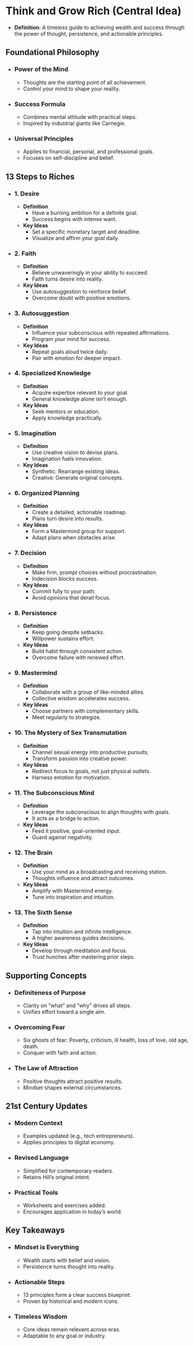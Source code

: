 # Think and Grow Rich (Central Idea)

- **Definition**: A timeless guide to achieving wealth and success through the power of thought, persistence, and actionable principles.

## Foundational Philosophy

- ### Power of the Mind

  - Thoughts are the starting point of all achievement.
  - Control your mind to shape your reality.
- ### Success Formula

  - Combines mental attitude with practical steps.
  - Inspired by industrial giants like Carnegie.
- ### Universal Principles

  - Applies to financial, personal, and professional goals.
  - Focuses on self-discipline and belief.

## 13 Steps to Riches

- ### 1. Desire

  - **Definition**
    - Have a burning ambition for a definite goal.
    - Success begins with intense want.
  - **Key Ideas**
    - Set a specific monetary target and deadline.
    - Visualize and affirm your goal daily.
- ### 2. Faith

  - **Definition**
    - Believe unwaveringly in your ability to succeed.
    - Faith turns desire into reality.
  - **Key Ideas**
    - Use autosuggestion to reinforce belief.
    - Overcome doubt with positive emotions.
- ### 3. Autosuggestion

  - **Definition**
    - Influence your subconscious with repeated affirmations.
    - Program your mind for success.
  - **Key Ideas**
    - Repeat goals aloud twice daily.
    - Pair with emotion for deeper impact.
- ### 4. Specialized Knowledge

  - **Definition**
    - Acquire expertise relevant to your goal.
    - General knowledge alone isn’t enough.
  - **Key Ideas**
    - Seek mentors or education.
    - Apply knowledge practically.
- ### 5. Imagination

  - **Definition**
    - Use creative vision to devise plans.
    - Imagination fuels innovation.
  - **Key Ideas**
    - Synthetic: Rearrange existing ideas.
    - Creative: Generate original concepts.
- ### 6. Organized Planning

  - **Definition**
    - Create a detailed, actionable roadmap.
    - Plans turn desire into results.
  - **Key Ideas**
    - Form a Mastermind group for support.
    - Adapt plans when obstacles arise.
- ### 7. Decision

  - **Definition**
    - Make firm, prompt choices without procrastination.
    - Indecision blocks success.
  - **Key Ideas**
    - Commit fully to your path.
    - Avoid opinions that derail focus.
- ### 8. Persistence

  - **Definition**
    - Keep going despite setbacks.
    - Willpower sustains effort.
  - **Key Ideas**
    - Build habit through consistent action.
    - Overcome failure with renewed effort.
- ### 9. Mastermind

  - **Definition**
    - Collaborate with a group of like-minded allies.
    - Collective wisdom accelerates success.
  - **Key Ideas**
    - Choose partners with complementary skills.
    - Meet regularly to strategize.
- ### 10. The Mystery of Sex Transmutation

  - **Definition**
    - Channel sexual energy into productive pursuits.
    - Transform passion into creative power.
  - **Key Ideas**
    - Redirect focus to goals, not just physical outlets.
    - Harness emotion for motivation.
- ### 11. The Subconscious Mind

  - **Definition**
    - Leverage the subconscious to align thoughts with goals.
    - It acts as a bridge to action.
  - **Key Ideas**
    - Feed it positive, goal-oriented input.
    - Guard against negativity.
- ### 12. The Brain

  - **Definition**
    - Use your mind as a broadcasting and receiving station.
    - Thoughts influence and attract outcomes.
  - **Key Ideas**
    - Amplify with Mastermind energy.
    - Tune into inspiration and intuition.
- ### 13. The Sixth Sense

  - **Definition**
    - Tap into intuition and infinite intelligence.
    - A higher awareness guides decisions.
  - **Key Ideas**
    - Develop through meditation and focus.
    - Trust hunches after mastering prior steps.

## Supporting Concepts

- ### Definiteness of Purpose

  - Clarity on “what” and “why” drives all steps.
  - Unifies effort toward a single aim.
- ### Overcoming Fear

  - Six ghosts of fear: Poverty, criticism, ill health, loss of love, old age, death.
  - Conquer with faith and action.
- ### The Law of Attraction

  - Positive thoughts attract positive results.
  - Mindset shapes external circumstances.

## 21st Century Updates

- ### Modern Context

  - Examples updated (e.g., tech entrepreneurs).
  - Applies principles to digital economy.
- ### Revised Language

  - Simplified for contemporary readers.
  - Retains Hill’s original intent.
- ### Practical Tools

  - Worksheets and exercises added.
  - Encourages application in today’s world.

## Key Takeaways

- ### Mindset is Everything

  - Wealth starts with belief and vision.
  - Persistence turns thought into reality.
- ### Actionable Steps

  - 13 principles form a clear success blueprint.
  - Proven by historical and modern icons.
- ### Timeless Wisdom

  - Core ideas remain relevant across eras.
  - Adaptable to any goal or industry.
